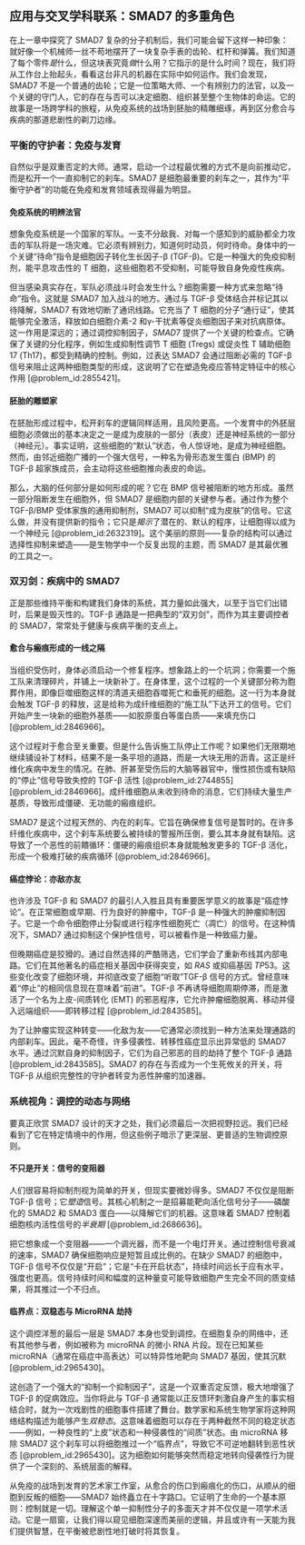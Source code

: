 ## 应用与交叉学科联系：SMAD7 的多重角色

在上一章中探究了 SMAD7 复杂的分子机制后，我们可能会留下这样一种印象：就好像一个机械师一丝不苟地摆开了一块复杂手表的齿轮、杠杆和弹簧。我们知道了每个零件*是*什么，但这块表究竟*做*什么用？它指示的是什么时间？现在，我们将从工作台上抬起头，看看这台非凡的机器在实际中如何运作。我们会发现，SMAD7 不是一个普通的齿轮；它是一位策略大师、一个有辨别力的法官，以及一个关键的守门人，它的存在与否可以决定细胞、组织甚至整个生物体的命运。它的故事是一场跨学科的旅程，从免疫系统的战场到胚胎的精雕细琢，再到区分愈合与疾病的那道悲剧性的剃刀边缘。

### 平衡的守护者：免疫与发育

自然似乎是双重否定的大师。通常，启动一个过程最优雅的方式不是向前推动它，而是松开一个一直抑制它的刹车。SMAD7 是细胞最重要的刹车之一，其作为“平衡守护者”的功能在免疫和发育领域表现得最为明显。

#### 免疫系统的明辨法官

想象免疫系统是一个国家的军队。一支不分敌我、对每一个感知到的威胁都全力攻击的军队将是一场灾难。它必须有辨别力，知道何时动员，何时待命。身体中的一个关键“待命”指令是细胞因子转化生长因子-β (TGF-β)。它是一种强大的免疫抑制剂，能平息攻击性的 T 细胞，这些细胞若不受抑制，可能导致自身免疫性疾病。

但当感染真实存在，军队必须战斗时会发生什么？细胞需要一种方式来忽略“待命”指令。这就是 SMAD7 加入战斗的地方。通过与 TGF-β 受体结合并标记其以待降解，SMAD7 有效地切断了通讯线路。它充当了 T 细胞的分子“通行证”，使其能够完全激活，释放如白细胞介素-2 和γ-干扰素等促炎细胞因子来对抗病原体。这一作用是深远的；通过调控抑制因子，$SMAD7$ 提供了一个关键的检查点。它确保了关键的分化程序，例如生成抑制性调节 T 细胞 (Tregs) 或促炎性 T 辅助细胞 17 (Th17)，都受到精确的控制。例如，过表达 SMAD7 会通过阻断必需的 TGF-β 信号来阻止这两种细胞类型的形成，这说明了它在塑造免疫应答特定特征中的核心作用 [@problem_id:2855421]。

#### 胚胎的雕塑家

在胚胎形成过程中，松开刹车的逻辑同样适用，且风险更高。一个发育中的外胚层细胞必须做出的基本决定之一是成为皮肤的一部分（表皮）还是神经系统的一部分（神经元）。事实证明，这些细胞的“默认”状态，令人惊讶地，是成为神经细胞。然而，由邻近细胞广播的一个强大信号，一种名为骨形态发生蛋白 (BMP) 的 TGF-β 超家族成员，会主动将这些细胞推向表皮的命运。

那么，大脑的任何部分是如何形成的呢？它在 BMP 信号被阻断的地方形成。虽然一部分阻断发生在细胞外，但 SMAD7 是细胞内部的关键参与者。通过作为整个 TGF-β/BMP 受体家族的通用抑制剂，SMAD7 可以抑制“成为皮肤”的信号。它这么做，并没有提供新的指令；它只是*揭示*了潜在的、默认的程序，让细胞得以成为一个神经元 [@problem_id:2632319]。这个美丽的原则——复杂的结构可以通过选择性抑制来塑造——是生物学中一个反复出现的主题，而 SMAD7 是其最优雅的工具之一。

### 双刃剑：疾病中的 SMAD7

正是那些维持平衡和构建我们身体的系统，其力量如此强大，以至于当它们出错时，后果是毁灭性的。TGF-β 通路是一把典型的“双刃剑”，而作为其主要调控者的 SMAD7，常常处于健康与疾病平衡的支点上。

#### 愈合与瘢痕形成的一线之隔

当组织受伤时，身体必须启动一个修复程序。想象路上的一个坑洞；你需要一个施工队来清理碎片，并铺上一块新补丁。在身体里，这个过程的一个关键部分称为胞葬作用，即像巨噬细胞这样的清道夫细胞吞噬死亡和垂死的细胞。这一行为本身就会触发 TGF-β 的释放，这是给称为成纤维细胞的“施工队”下达开工的信号。它们开始产生一块新的细胞外基质——如胶原蛋白等蛋白质——来填充伤口 [@problem_id:2846966]。

这个过程对于愈合至关重要。但是什么告诉施工队停止工作呢？如果他们无限期地继续铺设补丁材料，结果不是一条平坦的道路，而是一大块无用的沥青。这正是纤维化疾病中发生的情况。在肺、肝甚至受伤后的大脑等器官中，慢性损伤或有缺陷的“停止”信号导致失控的 TGF-β 活性 [@problem_id:2744855] [@problem_id:2846966]。成纤维细胞从未收到待命的消息，它们持续大量生产基质，导致形成僵硬、无功能的瘢痕组织。

SMAD7 是这个过程天然的、内在的刹车。它旨在确保修复信号是暂时的。在许多纤维化疾病中，这个刹车系统要么被持续的警报所压倒，要么其本身就有缺陷。这导致了一个恶性的前饋循环：僵硬的瘢痕组织本身就能触发更多的 TGF-β 活化，形成一个极难打破的疾病循环 [@problem_id:2846966]。

#### 癌症悖论：亦敌亦友

也许涉及 TGF-β 和 SMAD7 的最引人入胜且具有重要医学意义的故事是“癌症悖论”。在正常细胞或早期、行为良好的肿瘤中，TGF-β 是一种强大的肿瘤抑制因子。它是一个命令细胞停止分裂或进行程序性细胞死亡（凋亡）的信号。在这种情况下，SMAD7 通过抑制这个保护性信号，可以被看作是一种致癌力量。

但晚期癌症是狡猾的。通过自然选择的严酷筛选，它们学会了重新布线其内部电路。它们在其他著名的癌症相关基因中获得突变，如 $RAS$ 或抑癌基因 $TP53$。这些变化改变了细胞环境，并彻底改变了细胞“听取”TGF-β 信号的方式。曾经意味着“停止”的相同信息现在意味着“前进”。TGF-β 不再诱导细胞周期停滞，而是激活了一个名为上皮-间质转化 (EMT) 的邪恶程序，它允许肿瘤细胞脱离、移动并侵入远端组织——即转移过程 [@problem_id:2843585]。

为了让肿瘤实现这种转变——化敌为友——它通常必须找到一种方法来处理通路的内部刹车。因此，毫不奇怪，许多侵袭性、转移性癌症显示出异常低的 SMAD7 水平。通过沉默自身的抑制因子，它们为自己邪恶的目的劫持了整个 TGF-β 通路 [@problem_id:2843585]。SMAD7 的存在与否成为一个生死攸关的开关，将 TGF-β 从组织完整性的守护者转变为恶性肿瘤的加速器。

### 系统视角：调控的动态与网络

要真正欣赏 SMAD7 设计的天才之处，我们必须最后一次把视野拉远。我们已经看到了它在特定情境中的作用，但这些例子暗示了更深层、更普适的生物调控原则。

#### 不只是开关：信号的变阻器

人们很容易将抑制剂视为简单的开关，但现实要微妙得多。SMAD7 不仅仅是阻断 TGF-β 信号；它*塑造*信号。其核心机制之一是招募能靶向活化信号分子——磷酸化的 SMAD2 和 SMAD3 蛋白——以降解它们的机器。这意味着 SMAD7 控制着细胞核内活性信号的*半衰期* [@problem_id:2686636]。

把它想象成一个变阻器——一个调光器，而不是一个电灯开关。通过控制信号衰减的速率，SMAD7 确保细胞响应是短暂且成比例的。在缺少 SMAD7 的细胞中，TGF-β 信号不仅仅是“开启”；它是“卡在开启状态”，持续时间远长于应有水平，强度也更高。信号持续时间和幅度的这种量变可能导致细胞产生完全不同的质变结果，将其推过一个不归点。

#### 临界点：双稳态与 MicroRNA 劫持

这个调控洋葱的最后一层是 SMAD7 本身也受到调控。在细胞复杂的网络中，还有其他参与者，例如被称为 microRNA 的微小 RNA 片段。现在已知某些 microRNA（通常在癌症中高表达）可以特异性地靶向 SMAD7 基因，使其沉默 [@problem_id:2965430]。

这创造了一个强大的“抑制一个抑制因子”，这是一个双重否定反馈，极大地增强了 TGF-β 的促病效应。当你将此与 TGF-β 通常能以正反馈环刺激自身产生的事实相结合时，就为一次戏剧性的细胞事件搭建了舞台。数学家和系统生物学家将这种网络结构描述为能够产生*双稳态*。这意味着细胞可以存在于两种截然不同的稳定状态——例如，一种良性的“上皮”状态和一种侵袭性的“间质”状态。由 microRNA 移除 SMAD7 这个刹车可以将细胞推过一个“临界点”，导致它不可逆地翻转到恶性状态 [@problem_id:2965430]。这为细胞如何能够突然而稳定地转向侵袭性行为提供了一个深刻的、系统层面的解释。

从免疫的战场到发育的艺术家工作室，从愈合的伤口到瘢痕化的伤口，从顺从的细胞到反叛的细胞——SMAD7 始终矗立在十字路口。它证明了生命的一个基本原则：控制就是一切。理解这个单一抑制性分子的多面天才并不仅仅是一项学术活动。它是一扇窗，让我们得以窥见细胞深邃而美丽的逻辑，并且或许有一天能为我们提供智慧，在平衡被悲剧性地打破时将其恢复。